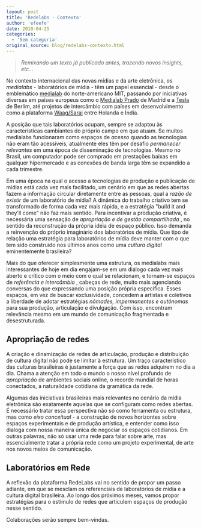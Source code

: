 ```yaml
---
layout: post
title: 'Redelabs - Contexto'
author: 'efeefe'
date: 2010-04-25
categories:
  - 'Sem categoria'
original_source: blog/redelabs-contexto.html
---
```


> *Remixando um texto já publicado antes, trazendo novos insights, etc\...*

No contexto internacional das novas mídias e da arte eletrônica, os *medialabs* - laboratórios de mídia - têm um papel essencial - desde o emblemático [medialab](http://www.media.mit.edu/) do norte-americano MIT, passando por iniciativas diversas em países europeus como o [Medialab Prado](http://medialab-prado.es/) de Madrid e a [Tesla](http://www.tesla-berlin.de/) de Berlim, até projetos de intercâmbio com países em desenvolvimento como a plataforma [Waag/Sarai](http://waag.sarai.net/) entre Holanda e Índia.

A posição que tais laboratórios ocupam, sempre se adaptou às características cambiantes do próprio campo em que atuam. Se muitos medialabs funcionaram como espaços de *acesso* quando as tecnologias não eram tão acessíveis, atualmente eles têm por desafio *permanecer relevantes* em uma época de disseminação de tecnologias. Mesmo no Brasil, um computador pode ser comprado em prestações baixas em qualquer hipermercado e as conexões de banda larga têm se expandido a cada trimestre.

Em uma época na qual o acesso a tecnologias de produção e publicação de mídias está cada vez mais facilitado, um cenário em que as redes abertas fazem a informação circular diretamente entre as pessoas, qual a *razão de existir* de um laboratório de mídia? A dinâmica do trabalho criativo tem se transformado de forma cada vez mais rápida, e a estratégia \"build it and they\'ll come\" não faz mais sentido. Para incentivar a produção criativa, é necessária uma sensação de *apropriação e de gestão compartilhada* , no sentido da reconstrução da própria idéia de espaço público. Isso demanda a reinvenção do próprio imaginário dos laboratórios de mídia. Que tipo de relação uma estratégia para laboratórios de mídia deve manter com o que tem sido construído nos últimos anos como uma *cultura digital* eminentemente brasileira?

Mais do que oferecer simplesmente uma estrutura, os medialabs mais interessantes de hoje em dia engajam-se em um diálogo cada vez mais aberto e crítico com o meio com o qual se relacionam, e tornam-se espaços de *referência e intercâmbio* , cabeças de rede, muito mais agenciando conversas do que expressando uma posição própria específica. Esses espaços, em vez de buscar exclusividade, concedem a artistas e coletivos a liberdade de adotar estratégias *nômades, impermanentes e autônomas* para sua produção, articulação e divulgação. Com isso, encontram relevância mesmo em um mundo de comunicação fragmentada e desestruturada.

## Apropriação de redes

A criação e dinamização de redes de articulação, produção e distribuição de cultura digital não pode se limitar à estrutura. Um traço característico das culturas brasileiras é justamente a força que as redes adquirem no dia a dia. Chama a atenção em todo o mundo o nosso nível profundo de *apropriação* de ambientes sociais online, o recorde mundial de horas conectados, a naturalidade cotidiana da gramática da rede.

Algumas das iniciativas brasileiras mais relevantes no cenário da mídia eletrônica são exatamente aquelas que se configuram como redes abertas. É necessário tratar essa perspectiva não só como ferramenta ou estrutura, mas como *eixo conceitual* - a construção de novos horizontes sobre espaços experimentais e de produção artística, e entender como isso dialoga com nossa maneira única de negociar os espaços cotidianos. Em outras palavras, não só usar uma rede para falar sobre arte, mas essencialmente tratar a própria rede como um projeto experimental, de arte nos novos meios de comunicação.

## Laboratórios em Rede

A reflexão da plataforma RedeLabs vai no sentido de propor um passo adiante, em que se mesclam os referenciais de laboratórios de mídia e a cultura digital brasileira. Ao longo dos próximos meses, vamos propor estratégias para o estímulo de redes que articulem espaços de produção nesse sentido.

Colaborações serão sempre bem-vindas.
